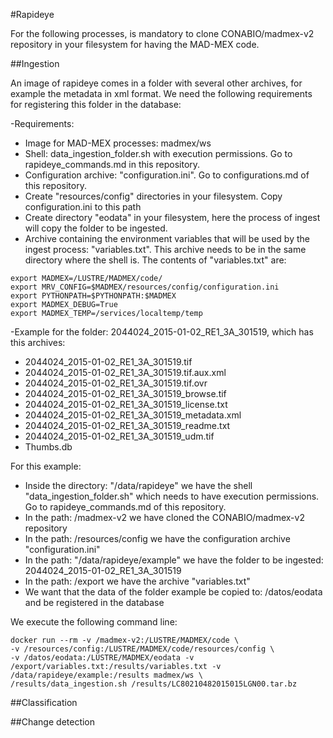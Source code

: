 #Rapideye

For the following processes, is mandatory to clone CONABIO/madmex-v2 repository in your filesystem for having the MAD-MEX code.


##Ingestion

An image of rapideye comes in a folder with several other archives, for example the metadata in xml format. We need the following requirements for registering this folder in the database:

-Requirements:

* Image for MAD-MEX processes: madmex/ws
* Shell: data_ingestion_folder.sh with execution permissions. Go to rapideye_commands.md in this repository.
* Configuration archive: "configuration.ini". Go to configurations.md of this repository.
* Create "resources/config" directories in your filesystem. Copy configuration.ini to this path
* Create directory "eodata" in your filesystem, here the process of ingest will copy the folder to be ingested.
* Archive containing the environment variables that will be used by the ingest process: "variables.txt". This archive needs to be in the same directory where the shell is. The contents of "variables.txt" are:

```
export MADMEX=/LUSTRE/MADMEX/code/
export MRV_CONFIG=$MADMEX/resources/config/configuration.ini
export PYTHONPATH=$PYTHONPATH:$MADMEX
export MADMEX_DEBUG=True
export MADMEX_TEMP=/services/localtemp/temp

```

-Example for the folder: 2044024_2015-01-02_RE1_3A_301519, which has this archives:

* 2044024_2015-01-02_RE1_3A_301519.tif
* 2044024_2015-01-02_RE1_3A_301519.tif.aux.xml
* 2044024_2015-01-02_RE1_3A_301519.tif.ovr
* 2044024_2015-01-02_RE1_3A_301519_browse.tif
* 2044024_2015-01-02_RE1_3A_301519_license.txt
* 2044024_2015-01-02_RE1_3A_301519_metadata.xml
* 2044024_2015-01-02_RE1_3A_301519_readme.txt
* 2044024_2015-01-02_RE1_3A_301519_udm.tif
* Thumbs.db

For this example:

* Inside the directory: "/data/rapideye" we have the shell "data_ingestion_folder.sh" which needs to have execution permissions. Go to rapideye_commands.md of this repository.
* In the path: /madmex-v2 we have cloned the CONABIO/madmex-v2 repository
* In the path: /resources/config we have the configuration archive "configuration.ini"
* In the path: "/data/rapideye/example" we have the folder to be ingested: 2044024_2015-01-02_RE1_3A_301519
* In the path: /export we have the archive "variables.txt"
* We want that the data of the folder example be copied to: /datos/eodata and be registered in the database

We execute the following command line:


```
docker run --rm -v /madmex-v2:/LUSTRE/MADMEX/code \
-v /resources/config:/LUSTRE/MADMEX/code/resources/config \
-v /datos/eodata:/LUSTRE/MADMEX/eodata -v /export/variables.txt:/results/variables.txt -v /data/rapideye/example:/results madmex/ws \
/results/data_ingestion.sh /results/LC80210482015015LGN00.tar.bz
```












##Classification

##Change detection